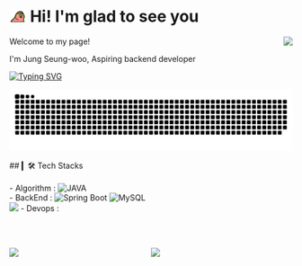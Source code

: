<h1><img src="https://github.com/iamericanartist/SlackMojis/blob/master/Emojis/slowparrot.gif" width="30"/> Hi! I'm glad to see you</h1>
<a href="https://hits.seeyoufarm.com"><img align="right" src="https://hits.seeyoufarm.com/api/count/incr/badge.svg?url=https%3A%2F%2Fgithub.com%2Fjsw6701&count_bg=%23B185DB&title_bg=%2333004D&icon=github.svg&icon_color=%23E7E7E7&title=Github&edge_flat=false"/></a>
<p> Welcome to my page! </p> 
<p> I'm Jung Seung-woo, Aspiring backend developer</p>

[![Typing SVG](https://readme-typing-svg.demolab.com?font=Redressed&weight=500&size=30&pause=1000&color=E38CF7&center=true&vCenter=true&width=500&height=100&lines=Hi+there%2C+I'm+Glenn.;Backend+developer)](https://git.io/typing-svg)

![snake gif](https://github.com/jsw6701/jsw6701/blob/output/github-contribution-grid-snake.svg)

<p>
 ## ▎🛠 Tech Stacks <br><br>
 - Algorithm : 
 <img alt="JAVA" src="https://img.shields.io/badge/-JAVA-critical?style=flat-square&logo=JAVA&logoColor=white" /><br>
 - BackEnd : 
 <img alt="Spring Boot" src="https://img.shields.io/badge/-Spring Boot-brightgreen?style=flat-square&logo=springboot&logoColor=white" />
 <img alt="MySQL" src="https://img.shields.io/badge/-MySQL-informational?style=flat-square&logo=MySQL&logoColor=white" /><br>
 <img src="https://img.shields.io/badge/mariaDB-003545?style=for-the-badge&logo=mariaDB&logoColor=white"> 
 - Devops :
 
</p>

<br><br>

<img align="left" width = "45%" src = "https://github-readme-stats.vercel.app/api/top-langs/?username=jsw6701&layout=compact&theme=cobalt">
<img align="right" width="50%" src="https://github-readme-stats.vercel.app/api?username=jsw6701&show_icons=true&theme=cobalt">

